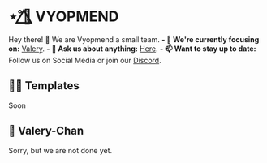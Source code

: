 # ⋆˚🌺⃤ VYOPMEND
Hey there! 👋
We are Vyopmend a small team.
**- 🎯 We're currently focusing on:** [Valery](#-valery-chan).
**- 💬 Ask us about anything:** [Here](https://discord.gg/XjTgpFWgjS).
**- 📫 Want to stay up to date:** Follow us on Social Media or join our [Discord](https://discord.gg/XjTgpFWgjS).

## 🧑‍🏫 Templates
Soon

## 🌺 Valery-Chan
Sorry, but we are not done yet.
